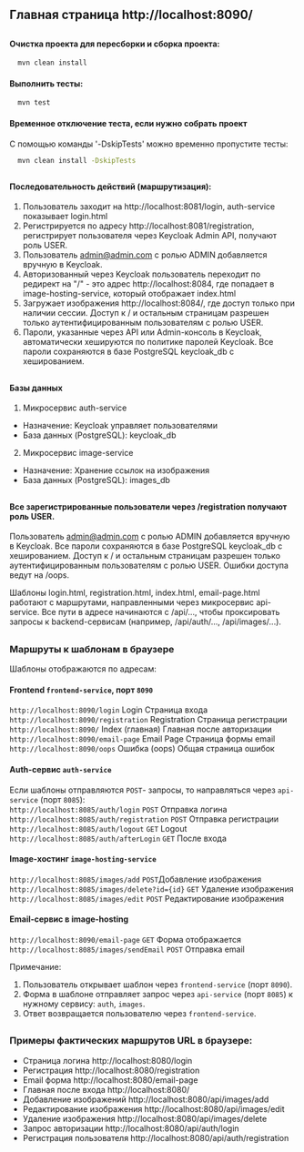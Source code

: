 ## Главная страница http://localhost:8090/

##
#### Очистка проекта для пересборки и сборка проекта:
```bash
  mvn clean install
```
#### Выполнить тесты:
```bash
  mvn test
```
#### Временное отключение теста, если нужно собрать проект
С помощью команды '-DskipTests' можно временно пропустите тесты:
```bash
  mvn clean install -DskipTests
```
##
#### Последовательность действий (маршрутизация):

1. Пользователь заходит на http://localhost:8081/login, auth-service показывает login.html
2. Регистрируется по адресу	http://localhost:8081/registration,	регистрирует пользователя через Keycloak Admin API, получают роль USER.
3. Пользователь admin@admin.com с ролью ADMIN добавляется вручную в Keycloak.
3. Авторизованный через Keycloak пользователь переходит по редирект на "/" - это адрес http://localhost:8084, где попадает в image-hosting-service, который отображает index.html
4. Загружает изображения http://localhost:8084/, где доступ только при наличии сессии. Доступ к / и остальным страницам разрешен только аутентифицированным пользователям с ролью USER.
5. Пароли, указанные через API или Admin-консоль в Keycloak, автоматически хешируются по политике паролей Keycloak. Все пароли сохраняются в базе PostgreSQL keycloak_db с хешированием.

##
#### Базы данных
1. Микросервис auth-service	
- Назначение: Keycloak управляет пользователями
- База данных (PostgreSQL): keycloak_db
2. Микросервис image-service
- Назначение: Хранение ссылок на изображения
- База данных (PostgreSQL): images_db

##
#### Все зарегистрированные пользователи через /registration получают роль USER.

Пользователь admin@admin.com с ролью ADMIN добавляется вручную в Keycloak.
Все пароли сохраняются в базе PostgreSQL keycloak_db с хешированием.
Доступ к / и остальным страницам разрешен только аутентифицированным пользователям с ролью USER.
Ошибки доступа ведут на /oops.


Шаблоны login.html, registration.html, index.html, email-page.html работают с маршрутами, направленными через микросервис api-service. 
Все пути в адресе начинаются с /api/..., чтобы проксировать запросы к backend-сервисам (например, /api/auth/..., /api/images/...).


##
### Маршруты к шаблонам в браузере

Шаблоны отображаются по адресам:

#### Frontend `frontend-service`, порт `8090`

`http://localhost:8090/login`        Login Страница входа <br>
`http://localhost:8090/registration` Registration Страница регистрации <br>
`http://localhost:8090/`             Index (главная) Главная после авторизации <br>
`http://localhost:8090/email-page`   Email Page  Страница формы email <br>
`http://localhost:8090/oops`         Ошибка (oops)  Общая страница ошибок <br>



#### Auth-сервис `auth-service`

Если шаблоны отправляются `POST`- запросы, то направляться через `api-service` (порт `8085`): <br>
`http://localhost:8085/auth/login` `POST` Отправка логина <br>
`http://localhost:8085/auth/registration` `POST` Отправка регистрации <br>
`http://localhost:8085/auth/logout` `GET` Logout<br>
`http://localhost:8085/auth/afterLogin` `GET` После входа <br>



#### Image-хостинг `image-hosting-service`

`http://localhost:8085/images/add` `POST`Добавление изображения <br>
`http://localhost:8085/images/delete?id={id}` `GET` Удаление изображения <br>
`http://localhost:8085/images/edit` `POST` Редактирование изображения <br>


#### Email-сервис в image-hosting

`http://localhost:8090/email-page` `GET` Форма отображается <br>
`http://localhost:8085/images/sendEmail` `POST` Отправка email <br>


Примечание:
1. Пользователь открывает шаблон через `frontend-service` (порт `8090`).
2. Форма в шаблоне отправляет запрос через `api-service` (порт `8085`) к нужному сервису: `auth`, `images`.
3. Ответ возвращается пользователю через `frontend-service`.


##
### Примеры фактических маршрутов URL в браузере:
	
- Страница логина	http://localhost:8080/login
- Регистрация	http://localhost:8080/registration
- Email форма	http://localhost:8080/email-page
- Главная после входа	http://localhost:8080/
- Добавление изображений	http://localhost:8080/api/images/add
- Редактирование изображения	http://localhost:8080/api/images/edit
- Удаление изображения	http://localhost:8080/api/images/delete
- Запрос авторизации	http://localhost:8080/api/auth/login
- Регистрация пользователя	http://localhost:8080/api/auth/registration
